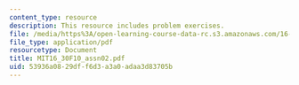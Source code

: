 ```yaml
---
content_type: resource
description: This resource includes problem exercises.
file: /media/https%3A/open-learning-course-data-rc.s3.amazonaws.com/16-30-feedback-control-systems-fall-2010/53936a0829dff6d3a3a0adaa3d83705b_MIT16_30F10_assn02.pdf
file_type: application/pdf
resourcetype: Document
title: MIT16_30F10_assn02.pdf
uid: 53936a08-29df-f6d3-a3a0-adaa3d83705b
---
```

